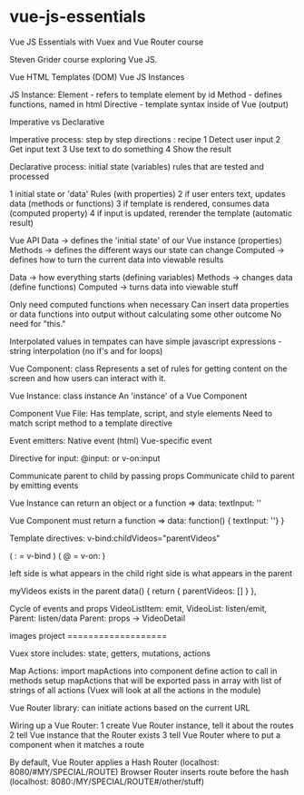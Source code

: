 # vue-js-essentials

Vue JS Essentials with Vuex and Vue Router course

Steven Grider course exploring Vue JS.

Vue HTML Templates (DOM)
Vue JS Instances

JS Instance:
Element - refers to template element by id
Method - defines functions, named in html
Directive - template syntax inside of Vue (output)

Imperative vs Declarative

Imperative process:
step by step directions : recipe
1 Detect user input
2 Get input text
3 Use text to do something
4 Show the result

Declarative process:
initial state (variables)
rules that are tested and processed

1 initial state or 'data'
Rules (with properties)
2 if user enters text, updates data (methods or functions)
3 if template is rendered, consumes data (computed property)
4 if input is updated, rerender the template (automatic result)

Vue API
Data -> defines the 'initial state' of our Vue instance (properties)
Methods -> defines the different ways our state can change
Computed -> defines how to turn the current data into viewable results

Data -> how everything starts (defining variables)
Methods -> changes data (define functions)
Computed -> turns data into viewable stuff

Only need computed functions when necessary
Can insert data properties or data functions into output without calculating some other outcome
No need for "this."

Interpolated values in tempates can have simple javascript expressions - string interpolation (no if's and for loops)

Vue Component: class
Represents a set of rules for getting content on the screen and how users can interact with it.

Vue Instance: class instance
An 'instance' of a Vue Component

Component Vue File:
Has template, script, and style elements
Need to match script method to a template directive

Event emitters:
Native event (html)
Vue-specific event


Directive for input:
@input: or v-on:input

Communicate parent to child by passing props
Communicate child to parent by emitting events

Vue Instance can return an object or a function
    => data: textInput: ''

Vue Component must return a function
    => data: function() { textInput: ''} }

Template directives:
v-bind:childVideos="parentVideos"

( : = v-bind )
( @ = v-on: )

left side is what appears in the child
right side is what appears in the parent

myVideos exists in the parent
    data() {
        return { parentVideos: [] }
    },

Cycle of events and props
VideoListItem: emit, VideoList: listen/emit, Parent: listen/data
Parent: props -> VideoDetail

images project ===================

Vuex store includes:
state, getters, mutations, actions

Map Actions:
import mapActions into component
define action to call in methods
setup mapActions that will be exported
pass in array with list of strings of all actions
(Vuex will look at all the actions in the module)

Vue Router library:
can initiate actions based on the current URL

Wiring up a Vue Router:
1 create Vue Router instance, tell it about the routes
2 tell Vue instance that the Router exists
3 tell Vue Router where to put a component when it matches a route

By default, Vue Router applies a Hash Router (localhost: 8080/#MY/SPECIAL/ROUTE)
Browser Router inserts route before the hash (localhost: 8080:/MY/SPECIAL/ROUTE#/other/stuff)
